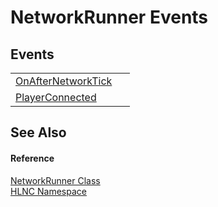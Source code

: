 # NetworkRunner Events




## Events
<table>
<tr>
<td><a href="E_HLNC_NetworkRunner_OnAfterNetworkTick">OnAfterNetworkTick</a></td>
<td> </td></tr>
<tr>
<td><a href="E_HLNC_NetworkRunner_PlayerConnected">PlayerConnected</a></td>
<td> </td></tr>
</table>

## See Also


#### Reference
<a href="T_HLNC_NetworkRunner">NetworkRunner Class</a>  
<a href="N_HLNC">HLNC Namespace</a>  
